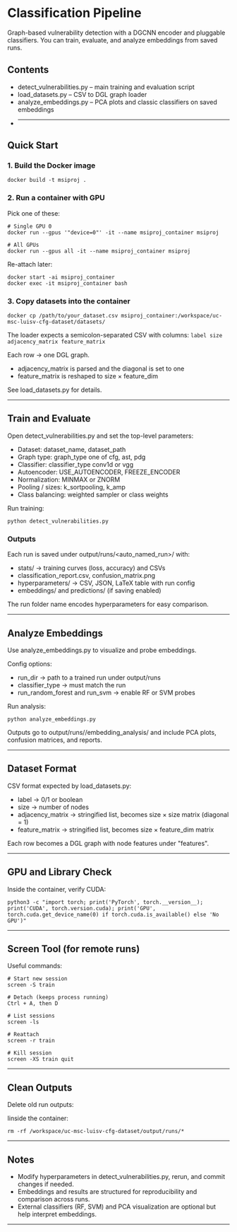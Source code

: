 # Classification Pipeline

Graph-based vulnerability detection with a DGCNN encoder and pluggable classifiers.
You can train, evaluate, and analyze embeddings from saved runs.

## Contents

* detect\_vulnerabilities.py – main training and evaluation script
* load\_datasets.py – CSV to DGL graph loader
* analyze\_embeddings.py – PCA plots and classic classifiers on saved embeddings
* ---

## Quick Start

### 1. Build the Docker image

```
docker build -t msiproj .
```

### 2. Run a container with GPU

Pick one of these:

```
# Single GPU 0
docker run --gpus '"device=0"' -it --name msiproj_container msiproj

# All GPUs
docker run --gpus all -it --name msiproj_container msiproj
```

Re-attach later:

```
docker start -ai msiproj_container
docker exec -it msiproj_container bash
```

### 3. Copy datasets into the container

```
docker cp /path/to/your_dataset.csv msiproj_container:/workspace/uc-msc-luisv-cfg-dataset/datasets/
```

The loader expects a semicolon-separated CSV with columns:
`label size adjacency_matrix feature_matrix`

Each row → one DGL graph.

* adjacency\_matrix is parsed and the diagonal is set to one
* feature\_matrix is reshaped to size × feature\_dim

See load\_datasets.py for details.

---

## Train and Evaluate

Open detect\_vulnerabilities.py and set the top-level parameters:

* Dataset: dataset\_name, dataset\_path
* Graph type: graph\_type one of cfg, ast, pdg
* Classifier: classifier\_type conv1d or vgg
* Autoencoder: USE\_AUTOENCODER, FREEZE\_ENCODER
* Normalization: MINMAX or ZNORM
* Pooling / sizes: k\_sortpooling, k\_amp
* Class balancing: weighted sampler or class weights

Run training:

```
python detect_vulnerabilities.py
```

### Outputs

Each run is saved under output/runs/\<auto\_named\_run>/ with:

* stats/ → training curves (loss, accuracy) and CSVs
* classification\_report.csv, confusion\_matrix.png
* hyperparameters/ → CSV, JSON, LaTeX table with run config
* embeddings/ and predictions/ (if saving enabled)

The run folder name encodes hyperparameters for easy comparison.

---

## Analyze Embeddings

Use analyze\_embeddings.py to visualize and probe embeddings.

Config options:

* run\_dir → path to a trained run under output/runs
* classifier\_type → must match the run
* run\_random\_forest and run\_svm → enable RF or SVM probes

Run analysis:

```
python analyze_embeddings.py
```

Outputs go to output/runs/<run>/embedding\_analysis/ and include PCA plots, confusion matrices, and reports.

---

## Dataset Format

CSV format expected by load\_datasets.py:

* label → 0/1 or boolean
* size → number of nodes
* adjacency\_matrix → stringified list, becomes size × size matrix (diagonal = 1)
* feature\_matrix → stringified list, becomes size × feature\_dim matrix

Each row becomes a DGL graph with node features under "features".

---

## GPU and Library Check

Inside the container, verify CUDA:

```
python3 -c "import torch; print('PyTorch', torch.__version__); print('CUDA', torch.version.cuda); print('GPU', torch.cuda.get_device_name(0) if torch.cuda.is_available() else 'No GPU')"
```

---

## Screen Tool (for remote runs)

Useful commands:

```
# Start new session
screen -S train

# Detach (keeps process running)
Ctrl + A, then D

# List sessions
screen -ls

# Reattach
screen -r train

# Kill session
screen -XS train quit
```

---

## Clean Outputs

Delete old run outputs:

Iinside the container:

```
rm -rf /workspace/uc-msc-luisv-cfg-dataset/output/runs/*
```

---

## Notes

* Modify hyperparameters in detect\_vulnerabilities.py, rerun, and commit changes if needed.
* Embeddings and results are structured for reproducibility and comparison across runs.
* External classifiers (RF, SVM) and PCA visualization are optional but help interpret embeddings.

---
